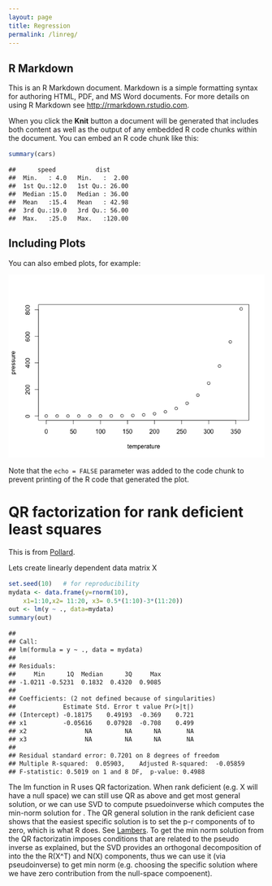 ```yaml
---
layout: page
title: Regression
permalink: /linreg/
---
```




R Markdown
----------

This is an R Markdown document. Markdown is a simple formatting syntax for authoring HTML, PDF, and MS Word documents. For more details on using R Markdown see <http://rmarkdown.rstudio.com>.

When you click the **Knit** button a document will be generated that includes both content as well as the output of any embedded R code chunks within the document. You can embed an R code chunk like this:

``` r
summary(cars)
```

    ##      speed           dist       
    ##  Min.   : 4.0   Min.   :  2.00  
    ##  1st Qu.:12.0   1st Qu.: 26.00  
    ##  Median :15.0   Median : 36.00  
    ##  Mean   :15.4   Mean   : 42.98  
    ##  3rd Qu.:19.0   3rd Qu.: 56.00  
    ##  Max.   :25.0   Max.   :120.00

Including Plots
---------------

You can also embed plots, for example:

![](./linReg_files/figure-markdown_github/pressure-1.png)

Note that the `echo = FALSE` parameter was added to the code chunk to prevent printing of the R code that generated the plot.

QR factorization for rank deficient least squares
=================================================

This is from [Pollard](http://www.stat.yale.edu/~pollard/Courses/312.fall2016/Handouts/QR.pdf).

Lets create linearly dependent data matrix X

``` r
set.seed(10)   # for reproducibility
mydata <- data.frame(y=rnorm(10),
    x1=1:10,x2= 11:20, x3= 0.5*(1:10)-3*(11:20))
out <- lm(y ~ ., data=mydata)
summary(out)
```

    ##
    ## Call:
    ## lm(formula = y ~ ., data = mydata)
    ##
    ## Residuals:
    ##     Min      1Q  Median      3Q     Max
    ## -1.0211 -0.5231  0.1832  0.4320  0.9085
    ##
    ## Coefficients: (2 not defined because of singularities)
    ##             Estimate Std. Error t value Pr(>|t|)
    ## (Intercept) -0.18175    0.49193  -0.369    0.721
    ## x1          -0.05616    0.07928  -0.708    0.499
    ## x2                NA         NA      NA       NA
    ## x3                NA         NA      NA       NA
    ##
    ## Residual standard error: 0.7201 on 8 degrees of freedom
    ## Multiple R-squared:  0.05903,    Adjusted R-squared:  -0.05859
    ## F-statistic: 0.5019 on 1 and 8 DF,  p-value: 0.4988

The lm function in R uses QR factorization. When rank deficient (e.g. X will have a null space) we can still use QR as above and get most general solution, or we can use SVD to compute psuedoinverse which computes the min-norm solution for . The QR general solution in the rank deficient case shows that the easiest specific solution is to set the p-r components of to zero, which is what R does. See [Lambers](www.math.usm.edu/lambers/mat610/sum10/lecture11.pdf). To get the min norm solution from the QR factorizatin imposes conditions that are related to the pseudo inverse as explained, but the SVD provides an orthogonal decomposition of into the the R(X^T) and N(X) components, thus we can use it (via pseudoinverse) to get min norm (e.g. choosing the specific solution where we have zero contribution from the null-space compoenent).
